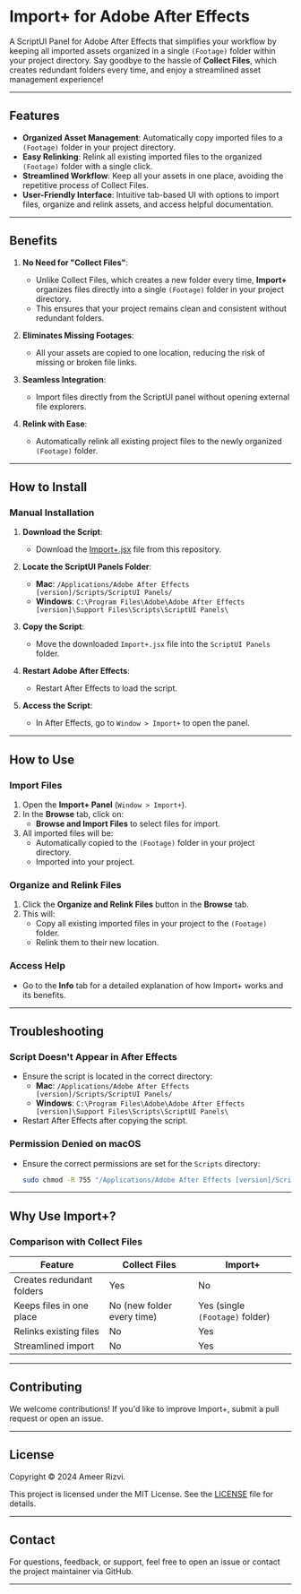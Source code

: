 # **Import+ for Adobe After Effects**

A ScriptUI Panel for Adobe After Effects that simplifies your workflow by keeping all imported assets organized in a single `(Footage)` folder within your project directory. Say goodbye to the hassle of **Collect Files**, which creates redundant folders every time, and enjoy a streamlined asset management experience!

---

## **Features**

- **Organized Asset Management**: Automatically copy imported files to a `(Footage)` folder in your project directory.
- **Easy Relinking**: Relink all existing imported files to the organized `(Footage)` folder with a single click.
- **Streamlined Workflow**: Keep all your assets in one place, avoiding the repetitive process of Collect Files.
- **User-Friendly Interface**: Intuitive tab-based UI with options to import files, organize and relink assets, and access helpful documentation.

---

## **Benefits**

1. **No Need for "Collect Files"**:

   - Unlike Collect Files, which creates a new folder every time, **Import+** organizes files directly into a single `(Footage)` folder in your project directory.
   - This ensures that your project remains clean and consistent without redundant folders.

2. **Eliminates Missing Footages**:

   - All your assets are copied to one location, reducing the risk of missing or broken file links.

3. **Seamless Integration**:

   - Import files directly from the ScriptUI panel without opening external file explorers.

4. **Relink with Ease**:
   - Automatically relink all existing project files to the newly organized `(Footage)` folder.

---

## **How to Install**

### **Manual Installation**

1. **Download the Script**:

   - Download the [Import+.jsx](./Import+.jsx) file from this repository.

2. **Locate the ScriptUI Panels Folder**:

   - **Mac**: `/Applications/Adobe After Effects [version]/Scripts/ScriptUI Panels/`
   - **Windows**: `C:\Program Files\Adobe\Adobe After Effects [version]\Support Files\Scripts\ScriptUI Panels\`

3. **Copy the Script**:

   - Move the downloaded `Import+.jsx` file into the `ScriptUI Panels` folder.

4. **Restart Adobe After Effects**:

   - Restart After Effects to load the script.

5. **Access the Script**:
   - In After Effects, go to `Window > Import+` to open the panel.

---

## **How to Use**

### **Import Files**

1. Open the **Import+ Panel** (`Window > Import+`).
2. In the **Browse** tab, click on:
   - **Browse and Import Files** to select files for import.
3. All imported files will be:
   - Automatically copied to the `(Footage)` folder in your project directory.
   - Imported into your project.

### **Organize and Relink Files**

1. Click the **Organize and Relink Files** button in the **Browse** tab.
2. This will:
   - Copy all existing imported files in your project to the `(Footage)` folder.
   - Relink them to their new location.

### **Access Help**

- Go to the **Info** tab for a detailed explanation of how Import+ works and its benefits.

---

## **Troubleshooting**

### **Script Doesn't Appear in After Effects**

- Ensure the script is located in the correct directory:
  - **Mac**: `/Applications/Adobe After Effects [version]/Scripts/ScriptUI Panels/`
  - **Windows**: `C:\Program Files\Adobe\Adobe After Effects [version]\Support Files\Scripts\ScriptUI Panels\`
- Restart After Effects after copying the script.

### **Permission Denied on macOS**

- Ensure the correct permissions are set for the `Scripts` directory:
  ```bash
  sudo chmod -R 755 "/Applications/Adobe After Effects [version]/Scripts"
  ```

---

## **Why Use Import+?**

### **Comparison with Collect Files**

| Feature                   | Collect Files              | Import+                         |
| ------------------------- | -------------------------- | ------------------------------- |
| Creates redundant folders | Yes                        | No                              |
| Keeps files in one place  | No (new folder every time) | Yes (single `(Footage)` folder) |
| Relinks existing files    | No                         | Yes                             |
| Streamlined import        | No                         | Yes                             |

---

## **Contributing**

We welcome contributions! If you'd like to improve Import+, submit a pull request or open an issue.

---

## **License**

Copyright © 2024 Ameer Rizvi.

This project is licensed under the MIT License. See the [LICENSE](./LICENSE) file for details.

---

## **Contact**

For questions, feedback, or support, feel free to open an issue or contact the project maintainer via GitHub.

---
